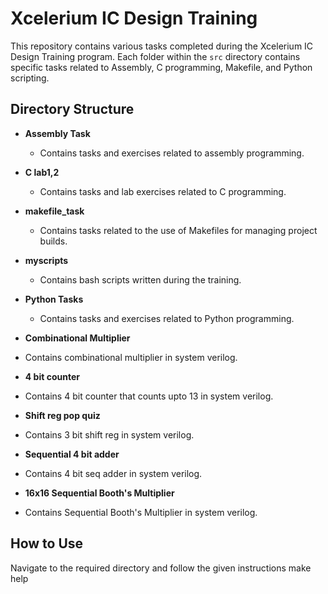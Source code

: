 # Xcelerium IC Design Training

This repository contains various tasks completed during the Xcelerium IC Design Training program. Each folder within the `src` directory contains specific tasks related to Assembly, C programming, Makefile, and Python scripting.

## Directory Structure

- **Assembly Task**
  - Contains tasks and exercises related to assembly programming.
  
- **C lab1,2**
  - Contains tasks and lab exercises related to C programming.

- **makefile_task**
  - Contains tasks related to the use of Makefiles for managing project builds.
  
- **myscripts**
  - Contains bash scripts written during the training.
  
- **Python Tasks**
  - Contains tasks and exercises related to Python programming.
  
 - **Combinational Multiplier**
  - Contains combinational multiplier in system verilog.
  
 - **4 bit counter**
  - Contains 4 bit counter that counts upto 13 in system verilog.

 - **Shift reg pop quiz**
  - Contains 3 bit shift reg in system verilog.

 - **Sequential 4 bit adder**
  - Contains 4 bit seq adder in system verilog.
  
 - **16x16 Sequential Booth's Multiplier**
  - Contains Sequential Booth's Multiplier in system verilog.
## How to Use

Navigate to the required directory and follow the given instructions
make help

